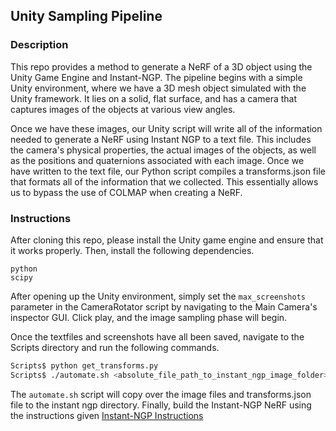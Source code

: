 ## Unity Sampling Pipeline 

### Description

This repo provides a method to generate a NeRF of a 3D object using the Unity Game Engine and Instant-NGP. The pipeline begins with a simple Unity environment, where we have a 3D mesh object simulated with the Unity framework. It lies on a solid, flat surface, and has a camera that captures images of the objects at various view angles. 

Once we have these images, our Unity script will write all of the information needed to generate a NeRF using Instant NGP to a text file. This includes the camera's physical properties, the actual images of the objects, as well as the positions and quaternions associated with each image. Once we have written to the text file, our Python script compiles a transforms.json file that formats all of the information that we collected. This essentially allows us to bypass the use of COLMAP when creating a NeRF.

### Instructions

After cloning this repo, please install the Unity game engine and ensure that it works properly. Then, install the following dependencies.

```
python
scipy
```

After opening up the Unity environment, simply set the ```max_screenshots``` parameter in the CameraRotator script by navigating to the Main Camera's inspector GUI. Click play, and the image sampling phase will begin.

Once the textfiles and screenshots have all been saved, navigate to the Scripts directory and run the following commands.
```sh
Scripts$ python get_transforms.py
Scripts$ ./automate.sh <absolute_file_path_to_instant_ngp_image_folder>
```

The ```automate.sh``` script will copy over the image files and transforms.json file to the instant ngp directory. Finally, build the Instant-NGP NeRF using the instructions given [Instant-NGP Instructions](https://github.com/NVlabs/instant-ngp)
